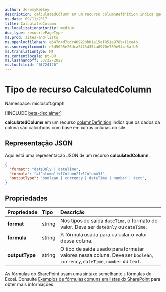 ```yaml
---
author: JeremyKelley
description: calculatedColumn em um recurso columnDefinition indica que os dados da coluna são calculados com base em outras colunas do site.
ms.date: 09/11/2017
title: CalculatedColumn
ms.localizationpriority: medium
doc_type: resourcePageType
ms.prod: sites-and-lists
ms.openlocfilehash: e647d4d7cdc40929bb81a15ef851e978b411ce4b
ms.sourcegitcommit: e5d5095e26dca6f434354a0970e789e94ee6afb0
ms.translationtype: MT
ms.contentlocale: pt-BR
ms.lasthandoff: 03/22/2022
ms.locfileid: "63724126"
---
```

# <a name="calculatedcolumn-resource-type"></a>Tipo de recurso CalculatedColumn

Namespace: microsoft.graph

[!INCLUDE [beta-disclaimer](../../includes/beta-disclaimer.md)]

**calculatedColumn** em um recurso [columnDefinition](columndefinition.md) indica que os dados da coluna são calculados com base em outras colunas do site.

## <a name="json-representation"></a>Representação JSON

Aqui está uma representação JSON de um recurso **calculatedColumn**.

<!-- { "blockType": "resource", "@odata.type": "microsoft.graph.calculatedColumn" } -->

```json
{
  "format": "dateOnly | dateTime",
  "formula": "=[Column1]+[Column2]+[Column3]",
  "outputType": "boolean | currency | dateTime | number | text",
}
```

## <a name="properties"></a>Propriedades

| Propriedade       | Tipo   | Descrição                                                                                                                  |
| :------------- | :----- | :--------------------------------------------------------------------------------------------------------------------------- |
| **format**     | string | Nos tipos de saída `dateTime`, o formato do valor. Deve ser `dateOnly` ou `dateTime`.                               |
| **formula**    | string | A fórmula usada para calcular o valor dessa coluna.                                                                       |
| **outputType** | string | O tipo de saída usado para formatar valores nessa coluna. Deve ser `boolean`, `currency`, `dateTime`, `number` ou `text`. |

As fórmulas do SharePoint usam uma sintaxe semelhante a fórmulas do Excel.
Consulte [Exemplos de fórmulas comuns em listas do SharePoint][SPFormulas] para obter mais informações.

[SPFormulas]: https://support.office.com/article/Examples-of-common-formulas-in-SharePoint-Lists-d81f5f21-2b4e-45ce-b170-bf7ebf6988b3

<!--
{
  "type": "#page.annotation",
  "description": "",
  "keywords": "",
  "section": "documentation",
  "tocPath": "Resources/CalculatedColumn",
  "suppressions": []
}
-->

